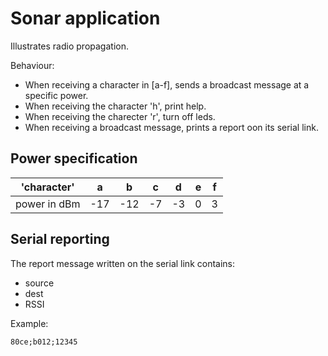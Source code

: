 Sonar application
=================

Illustrates radio propagation.

Behaviour:
  - When receiving a character in [a-f], sends a broadcast message at a specific power.
  - When receiving the character 'h', print help.
  - When receiving the charecter 'r', turn off leds.
  - When receiving a broadcast message, prints a report oon its serial link.

## Power specification
|'character'   |  a  |  b  |  c  |  d  |  e  |  f  |
|--------------|-----|-----|-----|-----|-----|-----|
| power in dBm | -17 | -12 | -7  | -3  |  0  |  3  |

## Serial reporting
The report message written on the serial link contains:
  - source
  - dest
  - RSSI

Example:
```
80ce;b012;12345
```

